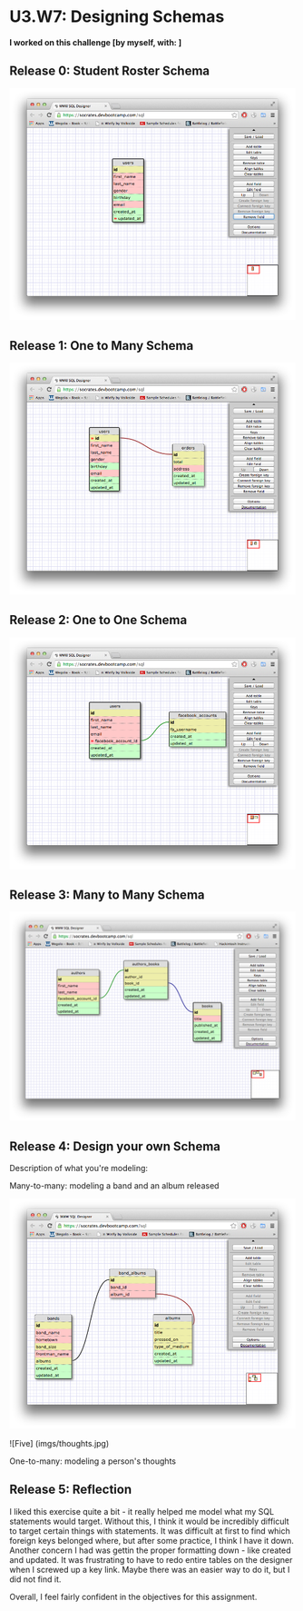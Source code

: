 # U3.W7: Designing Schemas


#### I worked on this challenge [by myself, with: ]


## Release 0: Student Roster Schema
<!-- display your image inline here -->
![Zero](imgs/chal1.jpg)


## Release 1: One to Many Schema
<!-- display your image inline here -->
![One](imgs/chal2.jpg)


## Release 2: One to One Schema
<!-- display your image inline here -->
![Two](imgs/chal3.jpg)


## Release 3: Many to Many Schema
<!-- display your image inline here -->
![Three](imgs/chal4.jpg)


## Release 4: Design your own Schema
Description of what you're modeling: 

Many-to-many: modeling a band and an album released

![Four](imgs/manytomany.jpg)

<!-- display your one-to-one image inline here -->
<!-- display your many-to-many image inline here -->
![Five] (imgs/thoughts.jpg)

One-to-many: modeling a person's thoughts

## Release 5: Reflection

I liked this exercise quite a bit - it really helped me model what my SQL statements would target. Without this, I think it would be incredibly difficult to target certain things with statements. It was difficult at first to find which foreign keys belonged where, but after some practice, I think I have it down. Another concern I had was gettin the proper formatting down - like created and updated. It was frustrating to have to redo entire tables on the designer when I screwed up a key link. Maybe there was an easier way to do it, but I did not find it.

Overall, I feel fairly confident in the objectives for this assignment.
